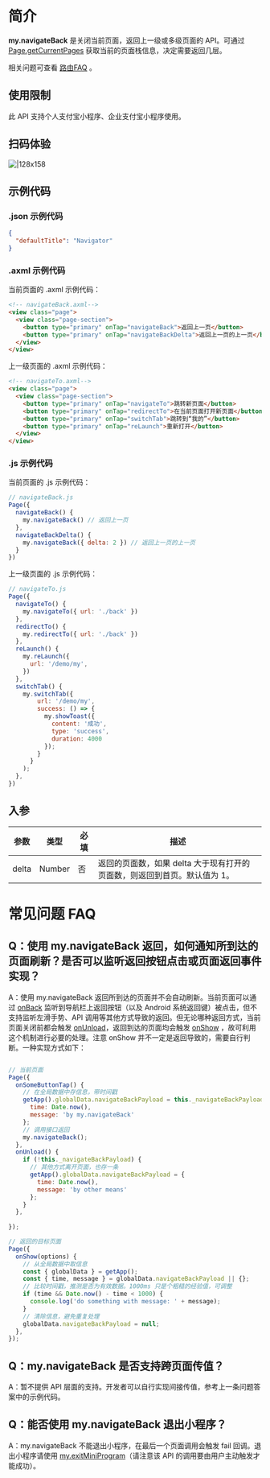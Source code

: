 # 简介
**my.navigateBack** 是关闭当前页面，返回上一级或多级页面的 API。可通过 [Page.getCurrentPages](https://opendocs.alipay.com/mini/framework/getcurrentpages) 获取当前的页面栈信息，决定需要返回几层。

相关问题可查看 [路由FAQ](https://opendocs.alipay.com/mini/api/fu8l65) 。


## 使用限制

此 API 支持个人支付宝小程序、企业支付宝小程序使用。

## 扫码体验

![|128x158](https://cdn.nlark.com/yuque/0/2021/png/179989/1637056770503-813c17f4-e76c-4870-a0c7-5aae8768a06c.png#align=left&display=inline&height=127&margin=%5Bobject%20Object%5D&name=image.png&originHeight=157&originWidth=127&size=16714&status=done&style=none&width=103)

## 示例代码

### .json 示例代码
```json
{
  "defaultTitle": "Navigator"
}
```

### .axml 示例代码
当前页面的 .axml 示例代码：
```html
<!-- navigateBack.axml-->
<view class="page">
  <view class="page-section">
    <button type="primary" onTap="navigateBack">返回上一页</button>
    <button type="primary" onTap="navigateBackDelta">返回上一页的上一页</button>
  </view>
</view>
```
上一级页面的 .axml 示例代码：
```html
<!-- navigateTo.axml-->
<view class="page">
  <view class="page-section">
    <button type="primary" onTap="navigateTo">跳转新页面</button>
    <button type="primary" onTap="redirectTo">在当前页面打开新页面</button>
    <button type="primary" onTap="switchTab">跳转到“我的”</button>
    <button type="primary" onTap="reLaunch">重新打开</button>
  </view>
</view>
```

### .js 示例代码
当前页面的 .js 示例代码：
```javascript
// navigateBack.js
Page({
  navigateBack() {
    my.navigateBack() // 返回上一页
  },
  navigateBackDelta() {
    my.navigateBack({ delta: 2 }) // 返回上一页的上一页
  }
})
```
上一级页面的 .js 示例代码：
```javascript
// navigateTo.js
Page({
  navigateTo() {
    my.navigateTo({ url: './back' })
  },
  redirectTo() {
    my.redirectTo({ url: './back' })
  },
  reLaunch() {
    my.reLaunch({
      url: '/demo/my',
    })
  },
  switchTab() {
    my.switchTab({
        url: '/demo/my',
        success: () => {
          my.showToast({
            content: '成功',
            type: 'success',
            duration: 4000
          });
        }
      }
    );
  },
})
```

## 入参
| **参数** | **类型** | **必填** | **描述** |
| --- | --- | --- | --- |
| delta | Number | 否 | 返回的页面数，如果 delta 大于现有打开的页面数，则返回到首页。默认值为 1。 |

# 常见问题 FAQ

## Q：使用 my.navigateBack 返回，如何通知所到达的页面刷新？是否可以监听返回按钮点击或页面返回事件实现？
A：使用 my.navigateBack 返回所到达的页面并不会自动刷新。当前页面可以通过 [onBack](https://opendocs.alipay.com/mini/framework/page-detail#events) 监听到导航栏上返回按钮（以及 Android 系统返回键）被点击，但不支持监听左滑手势、API 调用等其他方式导致的返回。但无论哪种返回方式，当前页面关闭前都会触发 [onUnload](https://opendocs.alipay.com/mini/framework/page-detail#onUnload\(\))，返回到达的页面均会触发 [onShow](https://opendocs.alipay.com/mini/framework/page-detail#onShow()) ，故可利用这个机制进行必要的处理。注意 onShow 并不一定是返回导致的，需要自行判断。一种实现方式如下：

```javascript

// 当前页面
Page({
  onSomeButtonTap() {
    // 在全局数据中存信息，带时间戳
    getApp().globalData.navigateBackPayload = this._navigateBackPayload = {
      time: Date.now(),
      message: 'by my.navigateBack'
    };
    // 调用接口返回
    my.navigateBack();
  },
  onUnload() {
    if (!this._navigateBackPayload) {
      // 其他方式离开页面，也存一条
      getApp().globalData.navigateBackPayload = {
        time: Date.now(),
        message: 'by other means'
      };
    }
  },
  
});

// 返回的目标页面
Page({
  onShow(options) {
    // 从全局数据中取信息
    const { globalData } = getApp();
    const { time, message } = globalData.navigateBackPayload || {};
    // 比较时间戳，推测是否为有效数据。1000ms 只是个粗糙的经验值，可调整
    if (time && Date.now() - time < 1000) {
      console.log('do something with message: ' + message);
    }
    // 清除信息，避免重复处理
    globalData.navigateBackPayload = null;
  },
});

```

## Q：my.navigateBack 是否支持跨页面传值？
A：暂不提供 API 层面的支持。开发者可以自行实现间接传值，参考上一条问题答案中的示例代码。

## Q：能否使用 my.navigateBack 退出小程序？
A：my.navigateBack 不能退出小程序，在最后一个页面调用会触发 fail 回调。退出小程序请使用 [my.exitMiniProgram](https://opendocs.alipay.com/mini/api/my.exitMiniProgram)（请注意该 API 的调用要由用户主动触发才能成功）。
